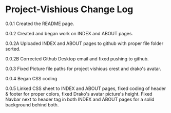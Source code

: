 # Project-Vishious Change Log

0.0.1 Created the README page.

0.0.2 Created and began work on INDEX and ABOUT pages.

0.0.2A Uploaded INDEX and ABOUT pages to github with proper file folder sorted.

0.0.2B Corrected Github Desktop email and fixed pushing to github.

0.0.3 Fixed Picture file paths for project vishious crest and drako's avatar.

0.0.4 Began CSS coding

0.0.5 Linked CSS sheet to INDEX and ABOUT pages, fixed coding of header & footer for proper colors, fixed Drako's avatar picture's height. Fixed Navbar next to header tag in both INDEX and ABOUT pages for a solid background behind both.
